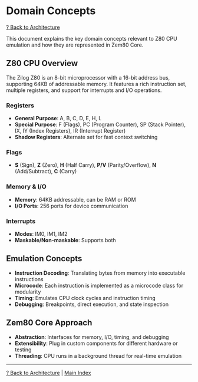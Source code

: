 # Domain Concepts

[? Back to Architecture](architecture.md)

This document explains the key domain concepts relevant to Z80 CPU emulation and how they are represented in Zem80 Core.

## Z80 CPU Overview

The Zilog Z80 is an 8-bit microprocessor with a 16-bit address bus, supporting 64KB of addressable memory. It features a rich instruction set, multiple registers, and support for interrupts and I/O operations.

### Registers
- **General Purpose**: A, B, C, D, E, H, L
- **Special Purpose**: F (Flags), PC (Program Counter), SP (Stack Pointer), IX, IY (Index Registers), IR (Interrupt Register)
- **Shadow Registers**: Alternate set for fast context switching

### Flags
- **S** (Sign), **Z** (Zero), **H** (Half Carry), **P/V** (Parity/Overflow), **N** (Add/Subtract), **C** (Carry)

### Memory & I/O
- **Memory**: 64KB addressable, can be RAM or ROM
- **I/O Ports**: 256 ports for device communication

### Interrupts
- **Modes**: IM0, IM1, IM2
- **Maskable/Non-maskable**: Supports both

## Emulation Concepts

- **Instruction Decoding**: Translating bytes from memory into executable instructions
- **Microcode**: Each instruction is implemented as a microcode class for modularity
- **Timing**: Emulates CPU clock cycles and instruction timing
- **Debugging**: Breakpoints, direct execution, and state inspection

## Zem80 Core Approach

- **Abstraction**: Interfaces for memory, I/O, timing, and debugging
- **Extensibility**: Plug in custom components for different hardware or testing
- **Threading**: CPU runs in a background thread for real-time emulation

---

[? Back to Architecture](architecture.md) | [Main Index](../README.md)
